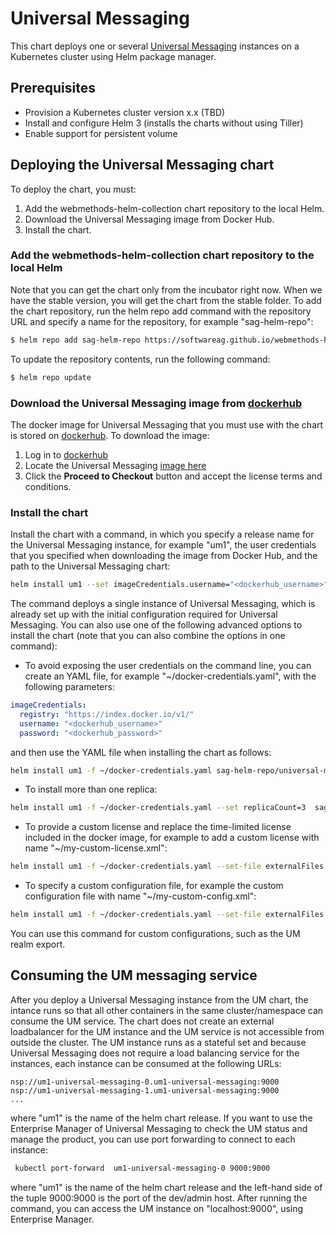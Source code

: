 # Universal Messaging
This chart deploys one or several [Universal Messaging](https://www.softwareag.com/corporate/products/az/universal_messaging/default.html) instances on a Kubernetes cluster using Helm package manager.

## Prerequisites
- Provision a Kubernetes cluster version x.x (TBD)
- Install and configure Helm 3 (installs the charts without using Tiller)
- Enable support for persistent volume

## Deploying the Universal Messaging chart
To deploy the chart, you must:
1. Add the webmethods-helm-collection chart repository to the local Helm.
2. Download the Universal Messaging image from Docker Hub.
3. Install the chart.

### Add the webmethods-helm-collection chart repository to the local Helm
Note that you can get the chart only from the incubator right now. When we have the stable version, you will get the chart from the stable folder.
To add the chart repository, run the helm repo add command with the repository URL and specify a name for the repository, for example "sag-helm-repo":
```bash
$ helm repo add sag-helm-repo https://softwareag.github.io/webmethods-helm-collection/charts-repo/incubator
```
To update the repository contents, run the following command:
```bash
$ helm repo update
```
### Download the Universal Messaging image from [dockerhub](https://hub.docker.com)
The docker image for Universal Messaging that you must use with the chart is stored on [dockerhub](https://hub.docker.com). To download the image:
1. Log in to [dockerhub](https://hub.docker.com)
2. Locate the Universal Messaging [image here](https://hub.docker.com/_/softwareag-universalmessaging-server)
3. Click the **Proceed to Checkout** button and accept the license terms and conditions.

### Install the chart
Install the chart with a command, in which you specify a release name for the Universal Messaging instance, for example "um1", the user credentials that you specified when downloading the image from Docker Hub, and the path to the Universal Messaging chart:
```bash
helm install um1 --set imageCredentials.username="<dockerhub_username>" --set imageCredentials.password="<dockerhub_password>"  sag-helm-repo/universal-messaging
```
The command deploys a single instance of Universal Messaging, which is already set up with the initial configuration required for Universal Messaging.
You can also use one of the following advanced options to install the chart (note that you can also combine the options in one command):
- To avoid exposing the user credentials on the command line, you can create an YAML file, for example "~/docker-credentials.yaml", with the following parameters:
```yaml
imageCredentials:
  registry: "https://index.docker.io/v1/"
  username: "<dockerhub_username>"
  password: "<dockerhub_password>"
```
and then use the YAML file when installing the chart as follows:
```bash
helm install um1 -f ~/docker-credentials.yaml sag-helm-repo/universal-messaging
```
- To install more than one replica:
``` bash
helm install um1 -f ~/docker-credentials.yaml --set replicaCount=3  sag-helm-repo/universal-messaging
```
- To provide a custom license and replace the time-limited license included in the docker image, for example to add a custom license with name "~/my-custom-license.xml":
``` bash
helm install um1 -f ~/docker-credentials.yaml --set-file externalFiles.licenseFile=~/my-custom-license.xml   sag-helm-repo/universal-messaging
```
- To specify a custom configuration file, for example the custom configuration file with name "~/my-custom-config.xml":
``` bash
helm install um1 -f ~/docker-credentials.yaml --set-file externalFiles.configFile="~/my-custom-config.xml" sag-helm-repo/universal-messaging
```
You can use this command for custom configurations, such as the UM realm export.

## Consuming the UM messaging service
After you deploy a Universal Messaging instance from the UM chart, the intance runs so that all other containers in the same cluster/namespace can consume the UM service. The chart does not create an external loadbalancer for the UM instance and the UM service is not accessible from outside the cluster.
The UM instance runs as a stateful set and because Universal Messaging does not require a load balancing service for the instances, each instance can be consumed at the following URLs:
```
nsp://um1-universal-messaging-0.um1-universal-messaging:9000
nsp://um1-universal-messaging-1.um1-universal-messaging:9000
...
```
where "um1" is the name of the helm chart release.
If you want to use the Enterprise Manager of Universal Messaging to check the UM status and manage the product, you can use port forwarding to connect to each instance:
```bash
 kubectl port-forward  um1-universal-messaging-0 9000:9000
```
where "um1" is the name of the helm chart release and the left-hand side of the tuple 9000:9000 is the port of the dev/admin host. After running the command, you can access the UM instance on "localhost:9000", using Enterprise Manager.

